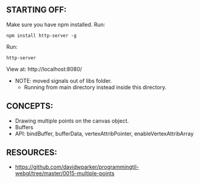 ## STARTING OFF:

Make sure you have npm installed.
Run:
```
npm install http-server -g
```

Run:
```
http-server
```

View at: http://localhost:8080/

* NOTE: moved signals out of libs folder.
  * Running from main directory instead inside this directory.

## CONCEPTS:

* Drawing multiple points on the canvas object.
* Buffers
* API: bindBuffer, bufferData, vertexAttribPointer, enableVertexAttribArray

## RESOURCES:

* https://github.com/davidwparker/programmingtil-webgl/tree/master/0015-multiple-points
